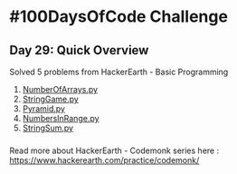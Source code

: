 # #100DaysOfCode Challenge
## Day 29: Quick Overview
Solved 5 problems from HackerEarth - Basic Programming
1. [NumberOfArrays.py](https://github.com/sandeep-krishna/100DaysOfCode/blob/master/Day%2029/NumberOfArrays.py)
2. [StringGame.py](https://github.com/sandeep-krishna/100DaysOfCode/blob/master/Day%2029/StringGame.py)
3. [Pyramid.py](https://github.com/sandeep-krishna/100DaysOfCode/blob/master/Day%2029/Pyramid.py)
4. [NumbersInRange.py](https://github.com/sandeep-krishna/100DaysOfCode/blob/master/Day%2029/NumbersInRange.py)
5. [StringSum.py](https://github.com/sandeep-krishna/100DaysOfCode/blob/master/Day%2029/StringSum.py)
### 
Read more about HackerEarth - Codemonk series here : https://www.hackerearth.com/practice/codemonk/
